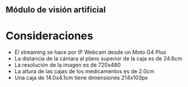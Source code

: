 ## Módulo de visión artificial

# Consideraciones
* El streaming se hace por IP Webcam desde un Moto G4 Plus
* La distancia de la cámara al plano superior de la caja es de 24.6cm
* La resolución de la imagen es de 720x480
* La altura de las cajas de los medicamentos es de 2.0cm
* Una caja de 14.0x4.1cm tiene dimensiones 214x103px